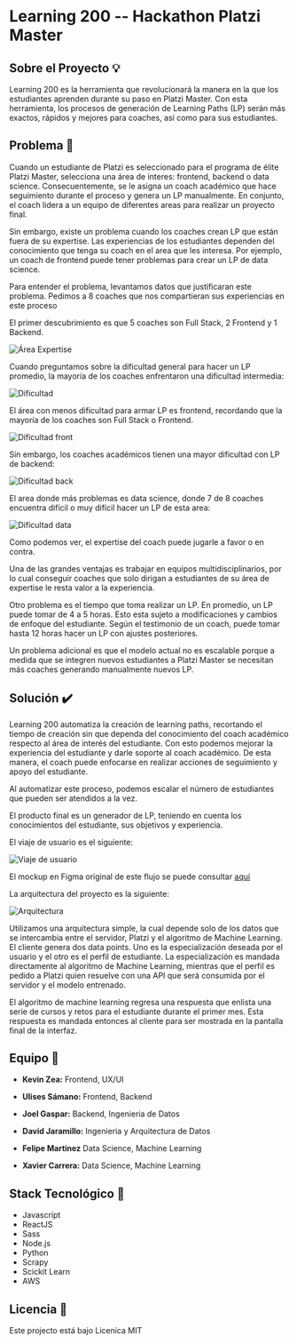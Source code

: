 # Learning 200 -- Hackathon Platzi Master

## Sobre el Proyecto :bulb:

Learning 200 es la herramienta que revolucionará la manera en la que los estudiantes aprenden durante su paso en Platzi Master. Con esta herramienta, los procesos de generación de Learning Paths (LP) serán más exactos, rápidos y mejores para coaches, así como para sus estudiantes.

## Problema :dart:

Cuando un estudiante de Platzi es seleccionado para el programa de élite Platzi Master, selecciona una área de interes: frontend, backend o data science. Consecuentemente, se le asigna un coach académico que hace seguimiento durante el proceso y genera un LP manualmente. En conjunto, el coach lidera a un equipo de diferentes areas para realizar un proyecto final.

Sin embargo, existe un problema cuando los coaches crean LP que están fuera de su expertise. Las experiencias de los estudiantes dependen del conocimiento que tenga su coach en el area que les interesa. Por ejemplo, un coach de frontend puede tener problemas para crear un LP de data science. 

Para entender el problema, levantamos datos que justificaran este problema. Pedimos a 8 coaches que nos compartieran sus experiencias en este proceso

El primer descubrimiento es que 5 coaches son Full Stack, 2 Frontend y 1 Backend.

![Área Expertise](https://github.com/Learningator/learning-200-documentacion/blob/main/Captura%20de%20pantalla%20de%202020-12-18%2006-43-33.png)

Cuando preguntamos sobre la dificultad general para hacer un LP promedio, la mayoría de los coaches enfrentaron una dificultad intermedia:

![Dificultad](https://github.com/Learningator/learning-200-documentacion/blob/main/Captura%20de%20pantalla%20de%202020-12-18%2006-44-53.png)

El área con menos dificultad para armar LP es frontend, recordando que la mayoría de los coaches son Full Stack o Frontend.

![Dificultad front](https://github.com/Learningator/learning-200-documentacion/blob/main/Captura%20de%20pantalla%20de%202020-12-18%2006-45-02.png)

Sin embargo, los coaches académicos tienen una mayor dificultad con LP de backend:

![Dificultad back](https://github.com/Learningator/learning-200-documentacion/blob/main/Captura%20de%20pantalla%20de%202020-12-18%2006-45-02%20(1).png?raw=true)

El area donde más problemas es data science, donde 7 de 8 coaches encuentra difícil o muy difícil hacer un LP de esta area:

![Dificultad data](https://github.com/Learningator/learning-200-documentacion/blob/main/Captura%20de%20pantalla%20de%202020-12-18%2006-45-06.png?raw=true)

Como podemos ver, el expertise del coach puede jugarle a favor o en contra.

Una de las grandes ventajas es trabajar en equipos multidisciplinarios, por lo cual conseguir coaches que solo dirigan a estudiantes de su área de expertise le resta valor a la experiencia. 

Otro problema es el tiempo que toma realizar un LP. En promedio, un LP puede tomar de 4 a 5 horas. Esto esta sujeto a modificaciones y cambios de enfoque del estudiante. Según el testimonio de un coach, puede tomar hasta 12 horas hacer un LP con ajustes posteriores. 

Un problema adicional es que el modelo actual no es escalable porque a medida que se integren nuevos estudiantes a Platzi Master se necesitan más coaches generando manualmente nuevos LP.

## Solución :heavy_check_mark:

Learning 200 automatiza la creación de learning paths, recortando el tiempo de creación sin que dependa del conocimiento del coach académico respecto al área de interés del estudiante. Con esto podemos mejorar la experiencia del estudiante y darle soporte al coach académico. De esta manera, el coach puede enfocarse en realizar acciones de seguimiento y apoyo del estudiante. 

Al automatizar este proceso, podemos escalar el número de estudiantes que pueden ser atendidos a la vez. 

El producto final es un generador de LP, teniendo en cuenta los conocimientos del estudiante, sus objetivos y experiencia.

El viaje de usuario es el siguiente:

![Viaje de usuario](https://github.com/Learningator/learning-200-documentacion/blob/main/User_journey.png?raw=true)

El mockup en Figma original de este flujo se puede consultar [aquí](https://www.figma.com/file/yKbJ5ibbh79TUOh2ZL7SSj/Learningator?node-id=0%3A1)

La arquitectura del proyecto es la siguiente: 

![Arquitectura](https://github.com/Learningator/learning-200-documentacion/blob/main/Learning%20200%20arquitectura.png?raw=true)

Utilizamos una arquitectura simple, la cual depende solo de los datos que se intercambia entre el servidor, Platzi y el algoritmo de Machine Learning. El cliente genera dos data points. Uno es la especialización deseada por el usuario y el otro es el perfil de estudiante. La especialización es mandada directamente al algoritmo de Machine Learning, mientras que el perfil es pedido a Platzi quien resuelve con una API que será consumida por el servidor y el modelo entrenado. 

El algoritmo de machine learning regresa una respuesta que enlista una serie de cursos y retos para el estudiante durante el primer mes. Esta respuesta es mandada entonces al cliente para ser mostrada en la pantalla final de la interfaz. 

## Equipo :muscle:

- **Kevin Zea:** Frontend, UX/UI

- **Ulises Sámano:** Frontend, Backend

- **Joel Gaspar:** Backend, Ingenieria de Datos

- **David Jaramillo:** Ingenieria y Arquitectura de Datos

- **Felipe Martinez** Data Science, Machine Learning

- **Xavier Carrera:** Data Science, Machine Learning


## Stack Tecnológico :wrench:
- Javascript
- ReactJS 
- Sass
- Node.js
- Python
- Scrapy
- Scickit Learn
- AWS

## Licencia :scroll:

Este projecto está bajo Licenica MIT
